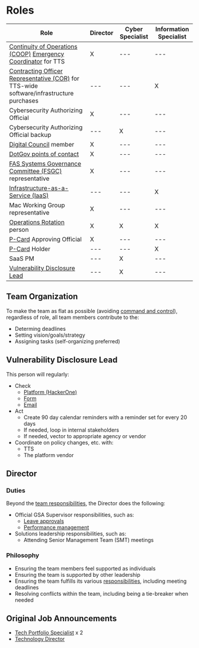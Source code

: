 # Roles

| Role                                                                                                                                                                                                 | Director | Cyber Specialist | Information Specialist |
| ---------------------------------------------------------------------------------------------------------------------------------------------------------------------------------------------------- | -------- | ---------------- | ---------------------- |
| [Continuity of Operations (COOP)](https://sites.google.com/a/gsa.gov/continuity/home) [Emergency Coordinator](https://sites.google.com/a/gsa.gov/continuity/home/emergency-coordinators-ecs) for TTS | X        | ---              | ---                    |
| [Contracting Officer Representative (COR)](https://docs.google.com/document/d/14xOFvIGwlG0Gbd52o1D4AyJ52RqzHpX91nfEYJKu5qQ/edit) for TTS-wide software/infrastructure purchases                      | ---      | ---              | X                      |
| Cybersecurity Authorizing Official                                                                                                                                                                   | X        | ---              | ---                    |
| Cybersecurity Authorizing Official backup                                                                                                                                                            | ---      | X                | ---                    |
| [Digital Council](https://docs.google.com/document/d/1v_kidGvpfVsMze-hJdaApI61Q3Vr6E-zZ5t79drnqIM/edit) member                                                                                       | X        | ---              | ---                    |
| [DotGov points of contact](https://home.dotgov.gov/management/#points-of-contact)                                                                                                                    | X        | ---              | ---                    |
| [FAS Systems Governance Committee (FSGC)](https://sites.google.com/a/gsa.gov/fas-systems-governance/home) representative                                                                             | X        | ---              | ---                    |
| [Infrastructure-as-a-Service (IaaS)](https://before-you-ship.18f.gov/infrastructure/)                                                                                                                | ---      | ---              | X                      |
| Mac Working Group representative                                                                                                                                                                     | X        | ---              | ---                    |
| [Operations Rotation](Operations%20Rotation%20-%20Playbook.md) person                                                                                                                                | X        | X                | X                      |
| [P-Card](https://drive.google.com/drive/folders/1CkxpHq0mDFeAnXlaMQJ9RQOCioVHckgs) Approving Official                                                                                                | X        | ---              | ---                    |
| [P-Card](https://drive.google.com/drive/folders/1CkxpHq0mDFeAnXlaMQJ9RQOCioVHckgs) Holder                                                                                                            | ---      | ---              | X                      |
| SaaS PM                                                                                                                                                                                              | ---      | X                | ---                    |
| [Vulnerability Disclosure Lead](#vulnerability-disclosure-lead)                                                                                                                                      | ---      | X                | ---                    |

## Team Organization

To make the team as flat as possible (avoiding [command and control](https://en.wikipedia.org/wiki/Command_and_control)), regardless of role, all team members contribute to the:

- Determing deadlines
- Setting vision/goals/strategy
- Assigning tasks (self-organizing preferred)

## Vulnerability Disclosure Lead

This person will regularly:

- Check
  - [Platform (HackerOne)](https://hackerone.com/bugs)
  - [Form](https://docs.google.com/forms/d/e/1FAIpQLSdhr6REOq8QRZ3C2cRWVHWbjcGgdNL8_nVSGY1cBSl1-tfkWA/viewform)
  - [Email](https://groups.google.com/a/gsa.gov/forum/#!forum/tts-vulnerability-reports)
- Act
  - Create 90 day calendar reminders with a reminder set for every 20 days
  - If needed, loop in internal stakeholders
  - If needed, vector to appropriate agency or vendor
- Coordinate on policy changes, etc. with:
  - TTS
  - The platform vendor

## Director

### Duties

Beyond the [team responsibilities](#team-organization), the Director does the following:

- Official GSA Supervisor responsibilities, such as:
  - [Leave approvals](https://handbook.18f.gov/leave/)
  - [Performance management](https://handbook.18f.gov/performance-management/)
- Solutions leadership responsibilities, such as:
  - Attending Senior Management Team (SMT) meetings

### Philosophy

- Ensuring the team members feel supported as individuals
- Ensuring the team is supported by other leadership
- Ensuring the team fulfills its various [responsibilities](https://handbook.tts.gsa.gov/tech-portfolio/), including meeting deadlines
- Resolving conflicts within the team, including being a tie-breaker when needed

## Original Job Announcements

- [Tech Portfolio Specialist](https://join.tts.gsa.gov/join/technology-portfolio-specialist/) x 2
- [Technology Director](https://join.tts.gsa.gov/join/technology-portfolio-director/)
